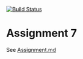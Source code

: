 [![Build Status](https://dev.azure.com/dsergio/CSCD379-2020-Winter/_apis/build/status/dsergio.EWU-CSCD379-2020-Winter?branchName=Assignment7)](https://dev.azure.com/dsergio/CSCD379-2020-Winter/_build/latest?definitionId=1&branchName=Assignment7)

# Assignment 7

See [Assignment.md](Assignment.md)
